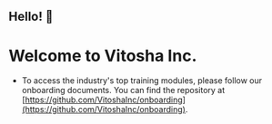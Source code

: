## Hello! 👋
# Welcome to Vitosha Inc.

- To access the industry's top training modules, please follow our onboarding documents. You can find the repository at [https://github.com/VitoshaInc/onboarding](https://github.com/VitoshaInc/onboarding).
